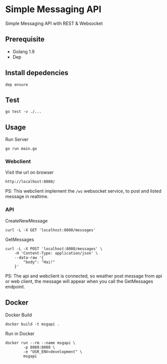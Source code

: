 # Simple Messaging API

Simple Messaging API with REST & Websocket

## Prerequisite

- Golang 1.9
- Dep

## Install depedencies

```
dep ensure
```

## Test

```
go test -v ./...
```

## Usage

Run Server

```
go run main.go
```

### Webclient

Visit the url on browser

```
http://localhost:8080/
```

PS: This webclient implement the `/ws` websocket service, to post and listed message in realtime.

### API

CreateNewMessage

```
curl -L -X GET 'localhost:8080/messages'
```

GetMessages

```
curl -L -X POST 'localhost:8080/messages' \
	-H 'Content-Type: application/json' \
	--data-raw '{
		"body": "Hai!"
	}'
```

PS: The api and webclient is connected, so weather post message from api or web client, the message will appear when you call the GetMessages endpoint.

## Docker

Docker Build

```
docker build -t msgapi .
```

Run in Docker

```
docker run --rm --name msgapi \
        -p 8080:8080 \
        -e "USR_ENV=development" \
        msgapi
```
